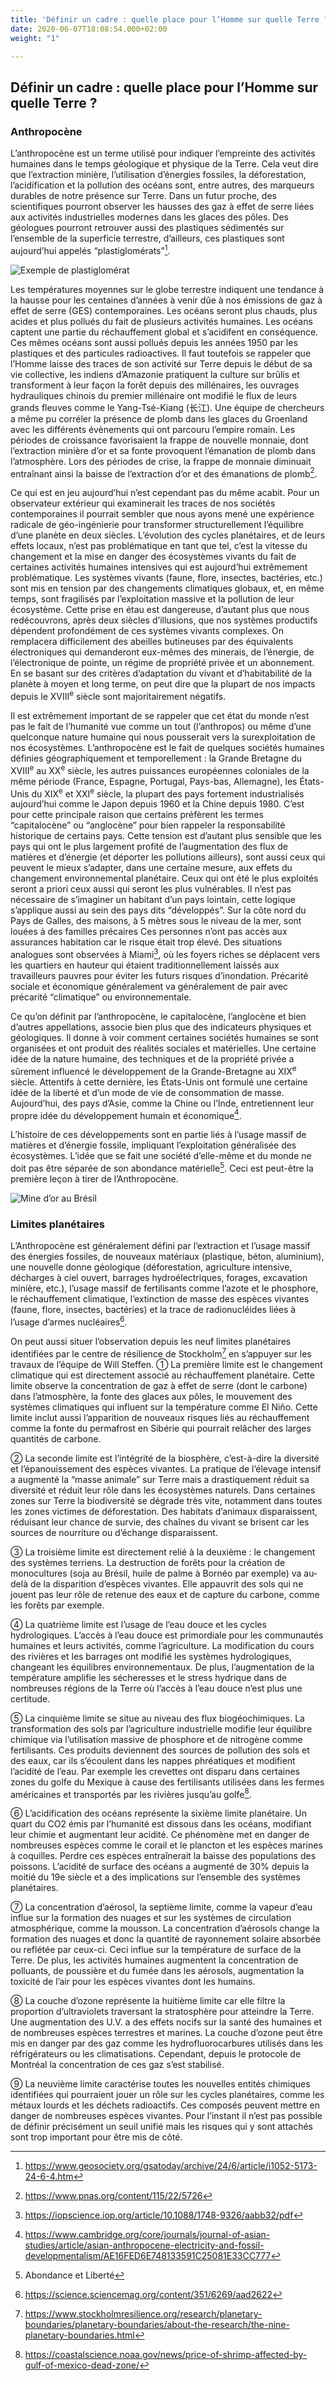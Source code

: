 ```yaml
---
title: 'Définir un cadre : quelle place pour l’Homme sur quelle Terre ?'
date: 2020-06-07T18:08:54.000+02:00
weight: "1"

---
```

## Définir un cadre : quelle place pour l’Homme sur quelle Terre ?

### Anthropocène

L’anthropocène est un terme utilisé pour indiquer l’empreinte des activités humaines dans le temps géologique et physique de la Terre. Cela veut dire que l’extraction minière, l’utilisation d’énergies fossiles, la déforestation, l’acidification et la pollution des océans sont, entre autres, des marqueurs durables de notre présence sur Terre. Dans un futur proche, des scientifiques pourront observer les hausses des gaz à effet de serre liées aux activités industrielles modernes dans les glaces des pôles. Des géologues pourront retrouver aussi des plastiques sédimentés sur l’ensemble de la superficie terrestre, d’ailleurs, ces plastiques sont aujourd’hui appelés “plastiglomérats”[^3].

![Exemple de plastiglomérat](KELLY-6.jpg "Exemple de plastiglomérat")

Les températures moyennes sur le globe terrestre indiquent une tendance à la hausse pour les centaines d’années à venir dûe à nos émissions de gaz à effet de serre (GES) contemporaines. Les océans seront plus chauds, plus acides et plus pollués du fait de plusieurs activités humaines. Les océans captent une partie du réchauffement global et s’acidifent en conséquence. Ces mêmes océans sont aussi pollués depuis les années 1950 par les plastiques et des particules radioactives. Il faut toutefois se rappeler que l’Homme laisse des traces de son activité sur Terre depuis le début de sa vie collective, les indiens d’Amazonie pratiquent la culture sur brûlis et transforment à leur façon la forêt depuis des millénaires, les ouvrages hydrauliques chinois du premier millénaire ont modifié le flux de leurs grands fleuves comme le Yang-Tsé-Kiang (长江). Une équipe de chercheurs a même pu corréler la présence de plomb dans les glaces du Groenland avec les différents évènements qui ont parcouru l’empire romain. Les périodes de croissance favorisaient la frappe de nouvelle monnaie, dont l’extraction minière d’or et sa fonte provoquent l’émanation de plomb dans l’atmosphère. Lors des périodes de crise, la frappe de monnaie diminuait entraînant ainsi la baisse de l’extraction d’or et des émanations de plomb[^4].

Ce qui est en jeu aujourd’hui n’est cependant pas du même acabit. Pour un observateur extérieur qui examinerait les traces de nos sociétés contemporaines il pourrait sembler que nous ayons mené une expérience radicale de géo-ingénierie pour transformer structurellement l’équilibre d’une planète en deux siècles. L’évolution des cycles planétaires, et de leurs effets locaux, n’est pas problématique en tant que tel, c’est la vitesse du changement et la mise en danger des écosystèmes vivants du fait de certaines activités humaines intensives qui est aujourd’hui extrêmement problématique. Les systèmes vivants (faune, flore, insectes, bactéries, etc.) sont mis en tension par des changements climatiques globaux, et, en même temps, sont fragilisés par l’exploitation massive et la pollution de leur écosystème. Cette prise en étau est dangereuse, d’autant plus que nous redécouvrons, après deux siècles d’illusions, que nos systèmes productifs dépendent profondément de ces systèmes vivants complexes. On remplacera difficilement des abeilles butineuses par des équivalents électroniques qui demanderont eux-mêmes des minerais, de l’énergie, de l’électronique de pointe, un régime de propriété privée et un abonnement. En se basant sur des critères d’adaptation du vivant et d’habitabilité de la planète à moyen et long terme, on peut dire que la plupart de nos impacts depuis le XVIII<sup>e</sup> siècle sont majoritairement négatifs.

Il est extrêmement important de se rappeler que cet état du monde n’est pas le fait de l’humanité vue comme un tout (l’anthropos) ou même d’une quelconque nature humaine qui nous pousserait vers la surexploitation de nos écosystèmes. L’anthropocène est le fait de quelques sociétés humaines définies géographiquement et temporellement : la Grande Bretagne du XVIII<sup>e</sup> au XX<sup>e</sup> siècle, les autres puissances européennes coloniales de la même période (France, Espagne, Portugal, Pays-bas, Allemagne), les États-Unis du XIX<sup>e</sup> et XXI<sup>e</sup> siècle, la plupart des pays fortement industrialisés aujourd’hui comme le Japon depuis 1960 et la Chine depuis 1980. C’est pour cette principale raison que certains préfèrent les termes “capitalocène” ou “anglocène” pour bien rappeler la responsabilité historique de certains pays. Cette tension est d’autant plus sensible que les pays qui ont le plus largement profité de l’augmentation des flux de matières et d’énergie (et déporter les pollutions ailleurs), sont aussi ceux qui peuvent le mieux s’adapter, dans une certaine mesure, aux effets du changement environnemental planétaire. Ceux qui ont été le plus exploités seront a priori ceux aussi qui seront les plus vulnérables. Il n’est pas nécessaire de s’imaginer un habitant d’un pays lointain, cette logique s’applique aussi au sein des pays dits “développés”. Sur la côte nord du Pays de Galles, des maisons, à 5 mètres sous le niveau de la mer, sont louées à des familles précaires Ces personnes n’ont pas accès aux assurances habitation car le risque était trop élevé.  Des situations analogues sont observées à Miami[^5], où les foyers riches se déplacent vers les quartiers en hauteur qui étaient traditionnellement laissés aux travailleurs pauvres pour éviter les futurs risques d’inondation. Précarité sociale et économique généralement va généralement de pair avec précarité “climatique” ou environnementale.

Ce qu’on définit par l’anthropocène, le capitalocène, l’anglocène et bien d’autres appellations, associe bien plus que des indicateurs physiques et géologiques. Il donne à voir comment certaines sociétés humaines se sont organisées et ont produit des réalités sociales et matérielles. Une certaine idée de la nature humaine, des techniques et de la propriété privée a sûrement influencé le développement de la Grande-Bretagne au XIX<sup>e</sup> siècle. Attentifs à cette dernière, les États-Unis ont formulé une certaine idée de la liberté et d’un mode de vie de consommation de masse. Aujourd’hui, des pays d’Asie, comme la Chine ou l’Inde, entretiennent leur propre idée du développement humain et économique[^6].

L’histoire de ces développements sont en partie liés à l’usage massif de matières et d’énergie fossile, impliquant l’exploitation généralisée des écosystèmes. L’idée que se fait une société d’elle-même et du monde ne doit pas être séparée de son abondance matérielle[^7]. Ceci est peut-être la première leçon à tirer de l’Anthropocène.

![Mine d’or au Brésil](I-SebastiaoSalgadoSerraPeladaGoldMine4.jpg "The Serra Pelada Mine (Mine d’or au Brésil)")

### Limites planétaires

L’Anthropocène est généralement défini par l’extraction et l’usage massif des énergies fossiles, de nouveaux matériaux (plastique, béton, aluminium), une nouvelle donne géologique (déforestation, agriculture intensive, décharges à ciel ouvert, barrages hydroélectriques, forages, excavation minière, etc.), l’usage massif de fertilisants comme l’azote et le phosphore, le réchauffement climatique, l’extinction de masse des espèces vivantes (faune, flore, insectes, bactéries) et la trace de radionucléides liées à l’usage d’armes nucléaires[^8].

On peut aussi situer l’observation depuis les neuf limites planétaires identifiées par le centre de résilience de Stockholm[^9] en s’appuyer sur les travaux de l’équipe de Will Steffen. ① La première limite est le changement climatique qui est directement associé au réchauffement planétaire. Cette limite observe la concentration de gaz à effet de serre (dont le carbone) dans l’atmosphère, la fonte des glaces aux pôles, le mouvement des systèmes climatiques qui influent sur la température comme El Niño. Cette limite inclut aussi l’apparition de nouveaux risques liés au réchauffement comme la fonte du permafrost en Sibérie qui pourrait relâcher des larges quantités de carbone.

② La seconde limite est l’intégrité de la biosphère, c’est-à-dire la diversité et l’épanouissement des espèces vivantes. La pratique de l’élevage intensif a augmenté la “masse animale” sur Terre mais a drastiquement réduit sa diversité et réduit leur rôle dans les écosystèmes naturels. Dans certaines zones sur Terre la biodiversité se dégrade très vite, notamment dans toutes les zones victimes de déforestation. Des habitats d’animaux disparaissent, réduisant leur chance de survie, des chaînes du vivant se brisent car les sources de nourriture ou d’échange disparaissent.

③ La troisième limite est directement relié à la deuxième : le changement des systèmes terriens. La destruction de forêts pour la création de monocultures (soja au Brésil, huile de palme à Bornéo par exemple) va au-delà de la disparition d’espèces vivantes. Elle appauvrit des sols qui ne jouent pas leur rôle de retenue des eaux et de capture du carbone, comme les forêts par exemple.

④ La quatrième limite est l’usage de l’eau douce et les cycles hydrologiques. L’accès à l’eau douce est primordiale pour les communautés humaines et leurs activités, comme l’agriculture. La modification du cours des rivières et les barrages ont modifié les systèmes hydrologiques, changeant les équilibres environnementaux. De plus, l’augmentation de la température amplifie les sécheresses et le stress hydrique dans de nombreuses régions de la Terre où l’accès à l’eau douce n’est plus une certitude.

⑤ La cinquième limite se situe au niveau des flux biogéochimiques. La transformation des sols par l’agriculture industrielle modifie leur équilibre chimique via l’utilisation massive de phosphore et de nitrogène comme fertilisants. Ces produits deviennent des sources de pollution des sols et des eaux, car ils s’écoulent dans les nappes phréatiques et modifient l’acidité de l’eau. Par exemple les crevettes ont disparu dans certaines zones du golfe du Mexique à cause des fertilisants utilisées dans les fermes américaines et transportés par les rivières jusqu’au golfe[^10].

⑥ L’acidification des océans représente la sixième limite planétaire. Un quart du CO2 émis par l’humanité est dissous dans les océans, modifiant leur chimie et augmentant leur acidité. Ce phénomène met en danger de nombreuses espèces comme le corail et le plancton et les espèces marines à coquilles. Perdre ces espèces entraînerait la baisse des populations des poissons. L’acidité de surface des océans a augmenté de 30% depuis la moitié du 19e siècle et a des implications sur l’ensemble des systèmes planétaires.

⑦ La concentration d’aérosol, la septième limite, comme la vapeur d’eau influe sur la formation des nuages et sur les systèmes de circulation atmosphérique, comme la mousson. La concentration d’aérosols change la formation des nuages et donc la quantité de rayonnement solaire absorbée ou reflétée par ceux-ci. Ceci influe sur la température de surface de la Terre. De plus, les activités humaines augmentent la concentration de polluants, de poussière et du fumée dans les aérosols, augmentation la toxicité de l’air pour les espèces vivantes dont les humains.

⑧ La couche d’ozone représente la huitième limite car elle filtre la proportion d’ultraviolets traversant la stratosphère pour atteindre la Terre. Une augmentation des U.V. a des effets nocifs sur la santé des humaines et de nombreuses espèces terrestres et marines. La couche d’ozone peut être mis en danger par des gaz comme les hydrofluorocarbures utilisés dans les réfrigérateurs ou les climatisations. Cependant, depuis le protocole de Montréal la concentration de ces gaz s’est stabilisé.

⑨ La neuvième limite caractérise toutes les nouvelles entités chimiques identifiées qui pourraient jouer un rôle sur les cycles planétaires, comme les métaux lourds et les déchets radioactifs. Ces composés peuvent mettre en danger de nombreuses espèces vivantes. Pour l’instant il n’est pas possible de définir précisément un seuil unifié mais les risques qui y sont attachés sont trop important pour être mis de côté.


[^3]: https://www.geosociety.org/gsatoday/archive/24/6/article/i1052-5173-24-6-4.htm
[^4]: https://www.pnas.org/content/115/22/5726
[^5]: https://iopscience.iop.org/article/10.1088/1748-9326/aabb32/pdf
[^6]: https://www.cambridge.org/core/journals/journal-of-asian-studies/article/asian-anthropocene-electricity-and-fossil-developmentalism/AE16FED6E748133591C25081E33CC777
[^7]: Abondance et Liberté
[^8]: https://science.sciencemag.org/content/351/6269/aad2622
[^9]: https://www.stockholmresilience.org/research/planetary-boundaries/planetary-boundaries/about-the-research/the-nine-planetary-boundaries.html
[^10]: https://coastalscience.noaa.gov/news/price-of-shrimp-affected-by-gulf-of-mexico-dead-zone/